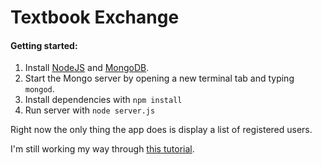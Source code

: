 Textbook Exchange
=====

#### Getting started:

1. Install [NodeJS](http://nodejs.org/) and [MongoDB](http://www.mongodb.org/downloads).
2. Start the Mongo server by opening a new terminal tab and typing `mongod`.
3. Install dependencies with `npm install`
4. Run server with `node server.js`

Right now the only thing the app does is display a list of registered users.

I'm still working my way through [this tutorial](https://hackhands.com/how-to-get-started-on-the-mean-stack/).